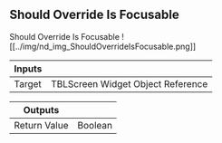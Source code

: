 ## Should Override Is Focusable
Should Override Is Focusable
![[../img/nd_img_ShouldOverrideIsFocusable.png]]

|Inputs||
|--|--|
| Target | TBLScreen Widget Object Reference |

|Outputs||
|--|--|
| Return Value | Boolean |
